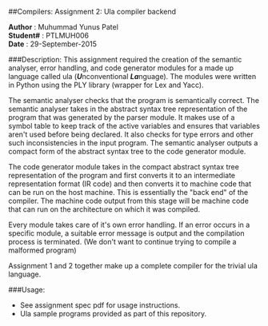 ##Compilers: Assignment 2: Ula compiler backend

**Author** : Muhummad Yunus Patel  
**Student#** : PTLMUH006  
**Date**  : 29-September-2015

###Description:
 This assignment required the creation of the semantic analyser, error handling, and code generator modules for a made up language called ula (***U***nconventional ***La***nguage). The modules were written in Python using the PLY library (wrapper for Lex and Yacc).

 The semantic analyser checks that the program is semantically correct. The semantic analyser takes in the abstract syntax tree representation of the program that was generated by the parser module. It makes use of a symbol table to keep track of the active variables and ensures that variables aren't used before being declared. It also checks for type errors and other such inconsistencies in the input program. The semantic analyser outputs a compact form of the abstract syntax tree to the code generator module.

The code generator module takes in the compact abstract syntax tree representation of the program and first converts it to an intermediate representation format (IR code) and then converts it to machine code that can be run on the host machine. This is essentially the "back end" of the compiler. The machine code output from this stage will be machine code that can run on the architecture on which it was compiled. 

Every module takes care of it's own error handling. If an error occurs in a specific module, a suitable error message is output and the compilation process is terminated. (We don't want to continue trying to compile a malformed program)

Assignment 1 and 2 together make up a complete compiler for the trivial ula language.

###Usage:
 * See assignment spec pdf for usage instructions.
 * Ula sample programs provided as part of this repository.